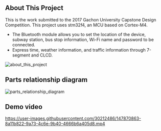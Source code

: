 ## About This Project

This is the work submitted to the 2017 Gachon University Capstone Design Competition. This project uses stm32f4, an MCU based on Cortex-M4.

- The Bluetooth module allows you to set the location of the device,  subway station, bus stop information, Wi-Fi name and password to be connected.
- Express time, weather information, and traffic information through 7-segment and CLCD.

![about_this_project](https://user-images.githubusercontent.com/30212486/147870688-60c54e8f-fbe6-46ea-bf92-3acf5024bc24.png)

## Parts relationship diagram

![parts_relationship_diagram](https://user-images.githubusercontent.com/30212486/147870696-3a0032de-7a35-4c43-a9a0-d1134b74d47a.png)

## Demo video

https://user-images.githubusercontent.com/30212486/147870863-8a11b822-9a73-4c6e-9b40-4666b6a405d8.mp4
